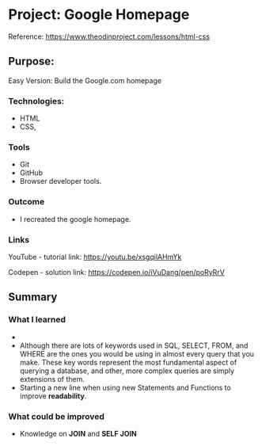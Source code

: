 # Project: Google Homepage
Reference: https://www.theodinproject.com/lessons/html-css


## Purpose: 
Easy Version: Build the Google.com homepage


### Technologies: 
* HTML
* CSS, 


### Tools
* Git
* GitHub
* Browser developer tools. 

### Outcome
* I recreated the google homepage. 


### Links 
YouTube - tutorial link:
https://youtu.be/xsgqilAHmYk

Codepen - solution link:
https://codepen.io/iVuDang/pen/poRyRrV



## Summary

### What I learned
* 
* Although there are lots of keywords used in SQL, SELECT, FROM, and WHERE are the ones you would be using in almost every query that you make. These key words represent the most fundamental aspect of querying a database, and other, more complex queries are simply extensions of them.
* Starting a new line when using new Statements and Functions to improve **readability**.


### What could be improved
* Knowledge on **JOIN** and **SELF JOIN**


